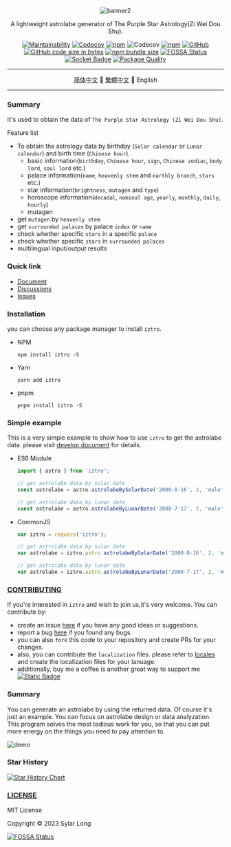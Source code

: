<div align="center">

![banner2](https://github.com/SylarLong/iztro/assets/6510425/e8457a88-e52e-435e-8f93-e3f375486d70)

A lightweight astrolabe generator of The Purple Star Astrology(Zi Wei Dou Shu).

</div>

<div align="center">

[![Maintainability](https://api.codeclimate.com/v1/badges/b57f0e6e2e8875ce39ae/maintainability)](https://codeclimate.com/github/SylarLong/iztro/maintainability) 
[![Codecov](https://github.com/SylarLong/iztro/actions/workflows/Codecov.yaml/badge.svg)](https://github.com/SylarLong/iztro/actions/workflows/Codecov.yaml) 
[![npm](https://img.shields.io/npm/v/iztro?logo=npm&logoColor=%23CB3837)](https://www.npmjs.com/package/iztro) 
![Codecov](https://img.shields.io/codecov/c/github/SylarLong/iztro?logo=codecov&logoColor=%23F01F7A) 
[![npm](https://img.shields.io/npm/dw/iztro?logo=npm&logoColor=%23CB3837)](https://www.npmjs.com/package/iztro) 
[![GitHub](https://img.shields.io/github/license/sylarlong/iztro)](https://www.npmjs.com/package/iztro) 
[![GitHub code size in bytes](https://img.shields.io/github/languages/code-size/SylarLong/iztro)](https://www.npmjs.com/package/iztro) 
[![npm bundle size](https://img.shields.io/bundlephobia/min/%40sylarlong%2Fastro)](https://www.npmjs.com/package/iztro) 
[![FOSSA Status](https://app.fossa.com/api/projects/git%2Bgithub.com%2FSylarLong%2Fiztro.svg?type=shield)](https://app.fossa.com/projects/git%2Bgithub.com%2FSylarLong%2Fiztro?ref=badge_shield) 
[![Socket Badge](https://socket.dev/api/badge/npm/package/iztro)](https://socket.dev/npm/package/iztro) 
[![Package Quality](https://packagequality.com/shield/iztro.svg)](https://packagequality.com/#?package=iztro) 

</div>

---

<div align="center">

[简体中文](./README.md) 🔸 [繁體中文](./README-zh_TW.md) 🔸 English

</div>

---

### Summary

It's used to obtain the data of `The Purple Star Astrology (Zi Wei Dou Shu)`.

Feature list

- To obtain the astrology data by birthday (`Solar calendar` or `Lunar calendar`) and birth time (`Chinese hour`).
  - basic information(`birthday`, `Chinese hour`, `sign`, `Chinese zodiac`, `body lord`, `soul lord` etc.)
  - palace information(`name`, `heavenly stem` and `earthly branch`, `stars` etc.)
  - star information(`brightness`, `mutagen` and `type`)
  - horoscope information(`decadal`, `nominal age`, `yearly`, `monthly`, `daily`, `hourly`)
  - mutagen
- get `mutagen` by `heavenly stem`
- get `surrounded palaces` by palace `index` or `name`
- check whether specific `stars` in a specific `palace`
- check whether specific `stars` in `surrounded palaces`
- multilingual input/output results

### Quick link

- [Document](https://docs.iztro.com)
- [Discussions](https://github.com/SylarLong/iztro/discussions)
- [Issues](https://github.com/SylarLong/iztro/issues)

### Installation

you can choose any package manager to install `iztro`.

- NPM

  ```
  npm install iztro -S
  ```

- Yarn

  ```
  yarn add iztro
  ```

- pnpm

  ```
  pnpm install iztro -S
  ```

### Simple example

This is a very simple example to show how to use `iztro` to get the astrolabe data. please visit [develop document](https://docs.iztro.com) for details.

- ES6 Module

  ```ts
  import { astro } from 'iztro';

  // get astrolabe data by solar date
  const astrolabe = astro.astrolabeBySolarDate('2000-8-16', 2, 'male', true, 'en-US');

  // get astrolabe data by lunar date
  const astrolabe = astro.astrolabeByLunarDate('2000-7-17', 2, 'male', false, true, 'en-US');
  ```

- CommonJS

  ```ts
  var iztro = require('iztro');

  // get astrolabe data by solar date
  var astrolabe = iztro.astro.astrolabeBySolarDate('2000-8-16', 2, 'male', true, 'en-US');

  // get astrolabe data by lunar date
  var astrolabe = iztro.astro.astrolabeByLunarDate('2000-7-17', 2, 'male', false, true, 'en-US');
  ```

### [CONTRIBUTING](https://github.com/SylarLong/iztro/blob/main/CONTRIBUTING.md)

If you're interested in `iztro` and wish to join us,it's very welcome. You can contribute by:

- create an issue [here](https://github.com/SylarLong/iztro/issues/new?assignees=SylarLong&labels=%E5%8A%9F%E8%83%BD%EF%BD%9Cfeature&projects=&template=new-feature.md&title=%7B%E6%A0%87%E9%A2%98%7D%EF%BD%9C%7Btitle%7D) if you have any good ideas or suggestions.
- report a bug [here](https://github.com/SylarLong/iztro/issues/new?assignees=SylarLong&labels=%E6%BC%8F%E6%B4%9E%EF%BD%9Cbug&projects=&template=bug-report.md&title=%7Bversion%7D%3A%7Bfunction%7D-) if you found any bugs.
- you can also `fork` this code to your repository and create PRs for your changes.
- also, you can contribute the `localization` files. please refer to [locales](https://github.com/SylarLong/iztro/tree/main/src/i18n/locales) and create the localization files for your lanuage.
- additionally, buy me a coffee is another great way to support me [![Static Badge](https://img.shields.io/badge/PaypalMe-8A2BE2?logo=paypal&link=https%3A%2F%2Fwww.paypal.com%2Fsylarlong)
  ](https://PayPal.Me/sylarlong)

### Summary

You can generate an astrolabe by using the returned data. Of course it's just an example. You can focus on astrolabe design or data analyzation. This program solves the most tedious work for you, so that you can put more energy on the things you need to pay attention to.

![demo](https://github.com/SylarLong/iztro/assets/6510425/d2108ed7-6794-418a-b0e5-872c71ba6e1d)

### Star History

<a href="https://star-history.com/#sylarlong/iztro&Date">
  <picture>
    <source media="(prefers-color-scheme: dark)" srcset="https://api.star-history.com/svg?repos=sylarlong/iztro&type=Date&theme=dark" />
    <source media="(prefers-color-scheme: light)" srcset="https://api.star-history.com/svg?repos=sylarlong/iztro&type=Date" />
    <img alt="Star History Chart" src="https://api.star-history.com/svg?repos=sylarlong/iztro&type=Date" />
  </picture>
</a>

### [LICENSE](https://github.com/SylarLong/iztro/blob/main/LICENSE)

MIT License

Copyright &copy; 2023 Sylar Long

[![FOSSA Status](https://app.fossa.com/api/projects/git%2Bgithub.com%2FSylarLong%2Fiztro.svg?type=large)](https://app.fossa.com/projects/git%2Bgithub.com%2FSylarLong%2Fiztro?ref=badge_large)
